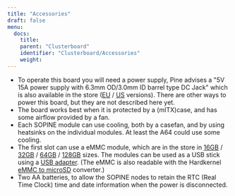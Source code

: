 ```yaml
---
title: "Accessories"
draft: false
menu:
  docs:
    title:
    parent: "Clusterboard"
    identifier: "Clusterboard/Accessories"
    weight: 
---
```


* To operate this board you will need a power supply, Pine advises a "5V 15A power supply with 6.3mm OD/3.0mm ID barrel type DC Jack" which is also available in the store ([EU](https://pine64.com/product/clusterboard-eu-power-supply/) / [US](https://pine64.com/product/clusterboard-us-power-supply/) versions). There are other ways to power this board, but they are not described here yet.
* The board works best when it is protected by a (mITX)case, and has some airflow provided by a fan.
* Each SOPINE module can use cooling, both by a casefan, and by using heatsinks on the individual modules. At least the A64 could use some cooling.
* The first slot can use a eMMC module, which are in the store in [16GB](https://pine64.com/product/16gb-emmc-module/) / [32GB](https://pine64.com/product/32gb-emmc-module/) / [64GB](https://pine64.com/product/64gb-emmc-module/) / [128GB](https://pine64.com/product/128gb-emmc-module/) sizes. The modules can be used as a USB stick using a [USB adapter](https://pine64.com/product/usb-adapter-for-emmc-module/). (The eMMC is also readable with the Hardkernel [eMMC to microSD](https://www.hardkernel.com/shop/emmc-module-reader-board-for-os-upgrade/) converter.)
* Two AA batteries, to allow the SOPINE nodes to retain the RTC (Real Time Clock) time and date information when the power is disconnected.
